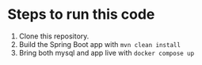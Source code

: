 # Steps to run this code

1. Clone this repository.
2. Build the Spring Boot app with `mvn clean install`
3. Bring both mysql and app live with `docker compose up`
